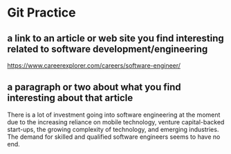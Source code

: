 # Git Practice
## a link to an article or web site you find interesting related to software development/engineering
<https://www.careerexplorer.com/careers/software-engineer/>

## a paragraph or two about what you find interesting about that article
There is a lot of investment going into software engineering at the moment due to the increasing reliance on mobile technology, venture capital-backed start-ups, the growing complexity of technology, and emerging industries. The demand for skilled and qualified software engineers seems to have no end.